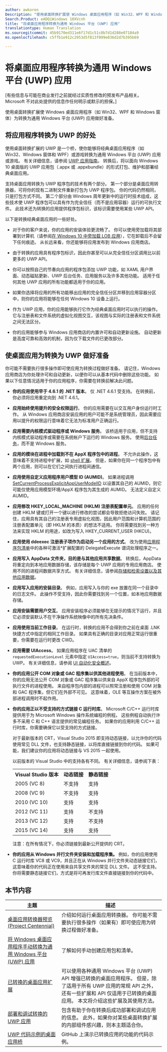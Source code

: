 ```yaml
---
author: awkoren
Description: "使用桌面转换扩展使 Windows 桌面应用程序（如 Win32、WPF 和 Windows 窗体）为转换为通用 Windows 平台 (UWP) 应用做好准备。"
Search.Product: eADQiWindows 10XVcnh
title: "将桌面应用程序转换为通用 Windows 平台 (UWP) 应用"
translationtype: Human Translation
ms.sourcegitcommit: 45b9170ed311e6f17d1c51c0b7d1d288e07184a9
ms.openlocfilehash: c5ffb1e912c2953d5f813f099e036d2d7b395b69

---
```


# 将桌面应用程序转换为通用 Windows 平台 (UWP) 应用

\[有些信息与可能在商业发行之前就经过实质性修改的预发布产品相关。 Microsoft 不对此处提供的信息作任何明示或默示的担保。\]

使用桌面转换扩展使 Windows 桌面应用程序（如 Win32、WPF 和 Windows 窗体）为转换为通用 Windows 平台 (UWP) 应用做好准备。

## 将应用程序转换为 UWP 的好处

使用桌面转换扩展的 UWP 是一个桥，使你能够将经典桌面应用程序（如 Win32、Windows 窗体和 WPF）或游戏转换为通用 Windows 平台 (UWP) 应用或游戏。 有关详细信息，请参阅 [UWP 应用指南](https://msdn.microsoft.com/library/windows/apps/dn894631.aspx)。 转换后，将以面向 Windows 10 桌面版的 UWP 应用包（.appx 或 .appxbundle）的形式打包、维护和部署经典桌面应用。

支持桌面应用转换为 UWP 程序包的技术有两个部分。 第一个部分是桌面应用转换器，可将你的现有二进制文件重新打包为 UWP 程序包。 你的代码仍然相同，只是打包方式不同。 第二个部分由 Windows 周年更新中的运行时技术组成，这些技术使 UWP 程序包可以具有作为完全信任（而不是应用容器）运行的可执行文件。 此技术还为转换的应用提供程序包标识，该标识需要使用某些 UWP API。

以下是转换经典桌面应用的一些好处。

* 对于你的客户来说，你的应用的安装体验更流畅了。 你可以使用旁加载将其部署到计算机（请参阅[在 Windows 10 中旁加载 LOB 应用](https://technet.microsoft.com/library/mt269549.aspx)），它在卸载后不会留下任何痕迹。 从长远来看，你还能够将应用发布到 Windows 应用商店。

* 由于转换的应用具有程序包标识，因此你甚至可以从完全信任分区调用比以前更多的 UWP API。

* 你可以按照自己的节奏向应用的程序包添加 UWP 功能，如 XAML 用户界面、动态磁贴更新、UWP 后台任务、应用服务以及许多其他功能。 适用于任何其他 UWP 应用的所有功能都适用于你的应用。

* 如果你选择将应用的所有功能移出应用的完全信任分区并移到应用容器分区中，则你的应用将能够在任何 Windows 10 设备上运行。

* 作为 UWP 应用，你的应用能够执行它作为经典桌面应用时可以执行的操作。 它与注册表和文件系统的虚拟化视图交互，该视图与实际的注册表和文件系统之间无法区分。

* 你的应用能够参与 Windows 应用商店的内置许可和自动更新设施。 自动更新是高度可靠和高效的机制，因为仅下载文件的已更改部分。

## 使桌面应用为转换为 UWP 做好准备
你可能不需要执行很多操作即可使应用为转换过程做好准备。 请记住，Windows 应用商店为你处理许可和自动更新，以便你可以从基本代码中删除这些功能。 如果以下任意情况适用于你的应用程序，你需要在转换前解决此问题。

+ __你的应用使用早于 4.6.1 的 .NET 版本__。 仅 .NET 4.6.1 受支持。 在转换前，你必须将应用重定向到 .NET 4.6.1。 

+ __应用始终使用提升的安全权限运行__。 你的应用需要在以交互用户身份运行时工作。 从 Windows 应用商店安装应用的用户可能不是系统管理员，因此需要应用以提升的权限运行意味着它无法为标准用户正确运行。

+ __应用需要内核模式驱动程序或 Windows 服务__。 该桥适用于应用，但不支持内核模式驱动程序或需要在系统帐户下运行的 Windows 服务。 使用[后台任务](https://msdn.microsoft.com/windows/uwp/launch-resume/create-and-register-a-background-task)，而不是 Windows 服务。

+ __应用的模块在进程中加载到不在 AppX 程序包中的进程__。 不允许此操作，这意味着不支持进程中扩展，如 [shell 扩展](https://msdn.microsoft.com/library/windows/desktop/dd758089.aspx)。 但是，如果你在同一个程序包中有两个应用，则可以在它们之间执行进程间通信。

+ __应用使用自定义应用程序用户模型 ID (AUMID)__。 如果进程调用 [SetCurrentProcessExplicitAppUserModelID](https://msdn.microsoft.com/library/windows/desktop/dd378422.aspx) 以设置其自己的 AUMID，则它可能仅使用应用模型环境/AppX 程序包为其生成的 AUMID。 无法定义自定义 AUMID。

+ __应用修改 HKEY_LOCAL_MACHINE (HKLM) 注册表配置单元__。 应用的任何创建 HKLM 键或打开一个键以进行修改的尝试都会导致拒绝访问失败。 请记住，应用具有其自己的注册表专用虚拟化视图，因此用户范围和计算机范围的注册表配置单元（即 HKLM 的本质）的想法不适用。 你将需要找到另一种方法来实现 HKLM 的用途，如改为写入 HKEY_CURRENT_USER (HKCU)。

+ __应用使用 ddeexec 注册表子项作为启动另一个应用的方式__。 改为使用[应用程序包清单](https://msdn.microsoft.com/library/windows/apps/br211474.aspx)中的各种可激活*扩展配置的 DelegateExecute 谓词处理程序之一。

+ __应用写入 AppData 文件夹，目的是与其他应用共享数据__。 转换后，AppData 将重定向到本地应用数据存储，该存储是每个 UWP 应用的专用应用商店。 使用不同的进程间数据共享方式。 有关详细信息，请参阅[存储和检索设置以及其他应用数据](https://msdn.microsoft.com/windows/uwp/app-settings/store-and-retrieve-app-data)。

+ __应用写入应用的安装目录__。 例如，应用写入与你的 exe 放置在同一个目录中的日志文件。 此操作不受支持，因此你需要找到另一个位置，如本地应用数据存储。

+ __应用安装需要用户交互__。 应用安装程序必须能够在无提示的情况下运行，并且它必须安装默认不在干净操作系统映像中的所有先决条件。

+ __应用使用当前工作目录__。 在运行时，转换的应用不会得到你之前在桌面 .LNK 快捷方式中指定的相同工作目录。 如果具有正确的目录对应用正常运行很重要，你需要在运行时更改 CWD。

+ __应用需要 UIAccess__。 如果应用程序在 UAC 清单的 `requestedExecutionLevel` 元素中指定 `UIAccess=true`，则当前不支持转换为 UWP。 有关详细信息，请参阅 [UI 自动化安全概述](https://msdn.microsoft.com/library/ms742884.aspx)。

+ __你的应用公开 COM 对象或 GAC 程序集以供其他进程使用__。 在当前版本中，你的应用无法公开 COM 对象或 GAC 程序集以供来自 AppX 程序包外部的可执行文件的进程使用。 来自程序包内部的进程可以照常注册和使用 COM 对象和 GAC 程序集，但它们在外部不可见。 这意味着，OLE 等互操作方案在被外部进程调用时不起作用。 

+ __你的应用正以不受支持的方式链接 C 运行时库__。 Microsoft C/C++ 运行时库提供用于为 Microsoft Windows 操作系统编程的例程。 这些例程自动执行许多不采用 C 和 C++ 语言提供的常见编程任务。 如果你的应用利用 C/C++ 运行时库，你需要确保它以受支持的方式链接。 
    
    对于最新版本的 CRT，Visual Studio 2015 即支持动态链接，以允许你的代码使用常见 DLL 文件，也支持静态链接，以将库直接链接到你的代码。 如果可能，我们建议你的应用将动态链接与 VS 2015 一起使用。 

    以前版本的 Visual Studio 中的支持各有不同。 有关详细信息，请参阅下表： 

    <table>
    <th>Visual Studio 版本</td><th>动态链接</th><th>静态链接</th></th>
    <tr><td>2005 (VC 8)</td><td>不支持</td><td>支持</td>
    <tr><td>2008 (VC 9)</td><td>不支持</td><td>支持</td>
    <tr><td>2010 (VC 10)</td><td>支持</td><td>支持</td>
    <tr><td>2012 (VC 11)</td><td>支持</td><td>不支持</td>
    <tr><td>2013 (VC 12)</td><td>支持</td><td>不支持</td>
    <tr><td>2015 (VC 14)</td><td>支持</td><td>支持</td>
    </table>
    
    注意：在所有情况下，你必须链接到最新公开提供的 CRT。

+ __你的应用从 Windows 并行文件夹安装和加载程序集。__ 例如，你的应用使用 C 运行时库 VC8 或 VC9，并且正在从 Windows 并行文件夹动态链接它们，这意味着你的代码正在使用来自共享文件夹的常见 DLL 文件。 这不受支持。 你将需要静态链接它们，方式是将可再发行库文件直接链接到你的代码中。


## 本节内容

| 主题 | 描述 |
|-------|-------------|
| [桌面应用转换器预览 (Project Centennial)](desktop-to-uwp-run-desktop-app-converter.md) | 介绍如何运行桌面应用转换器。 你可能不需要执行很多操作（如果有）即可使应用为转换过程做好准备。 |
| [将 Windows 桌面应用程序手动转换为通用 Windows 平台 (UWP) 应用](desktop-to-uwp-manual-conversion.md) | 了解如何手动创建应用包和清单。 |
| [已转换的桌面应用扩展](desktop-to-uwp-extensions.md) | 可以使用各种通用 Windows 平台 (UWP) API 增强已转换的桌面应用程序。 但是，除了适用于所有 UWP 应用的常规 API 之外，还有一些扩展和 API 仅适用于已转换的桌面应用。 本文将介绍这些扩展及其使用方法。 |
| [部署和调试转换的 UWP 应用](desktop-to-uwp-deploy-and-debug.md) | 包含有助于你在转换后成功部署和调试应用的信息。 此外，如果你对某些桌面转换扩展的内部组件感兴趣，则本主题适合你。 |
| [UWP 代码示例的桌面应用桥](https://github.com/Microsoft/DesktopBridgeToUWP-Samples) | GitHub 上演示已转换应用的功能的代码示例。 |



<!--HONumber=Jul16_HO1-->


